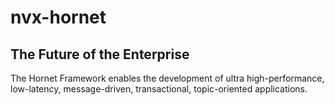 # nvx-hornet

## The Future of the Enterprise

The Hornet Framework enables the development of ultra high-performance, low-latency, message-driven, transactional, topic-oriented applications.


